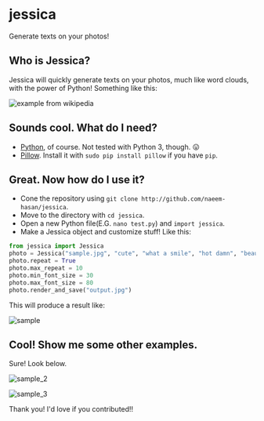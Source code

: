 # jessica
Generate texts on your photos!

## Who is Jessica?
Jessica will quickly generate texts on your photos, much like word clouds, with the power of Python! Something like this:

![example from wikipedia](https://upload.wikimedia.org/wikipedia/en/5/5f/Original_Doge_meme.jpg)

## Sounds cool. What do I need?
* [Python](http://python.org), of course. Not tested with Python 3, though. :stuck_out_tongue:
* [Pillow](http://pillow.readthedocs.io/). Install it with `sudo pip install pillow` if you have `pip`.

## Great. Now how do I use it?
* Cone the repository using `git clone http://github.com/naeem-hasan/jessica`.
* Move to the directory with `cd jessica`.
* Open a new Python file(E.G. `nano test.py`) and `import jessica`.
* Make a Jessica object and customize stuff! Like this:
```python
from jessica import Jessica
photo = Jessica("sample.jpg", "cute", "what a smile", "hot damn", "beautiful", "nyc lagca")
photo.repeat = True
photo.max_repeat = 10
photo.min_font_size = 30
photo.max_font_size = 80
photo.render_and_save("output.jpg")
```
This will produce a result like:

![sample](https://raw.githubusercontent.com/naeem-hasan/jessica/master/examples/output.jpg)

## Cool! Show me some other examples.
Sure! Look below.

![sample_2](https://raw.githubusercontent.com/naeem-hasan/jessica/master/examples/output2.jpg)

![sample_3](https://raw.githubusercontent.com/naeem-hasan/jessica/master/examples/output3.jpg)

Thank you! I'd love if you contributed!!
